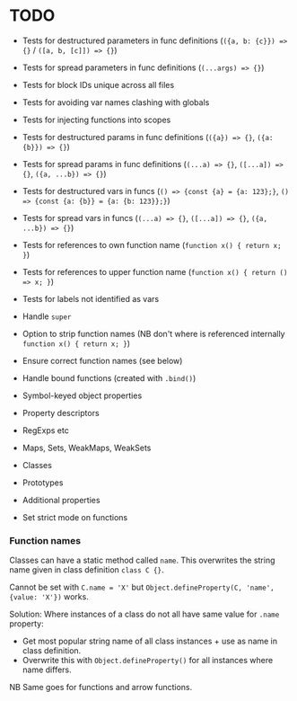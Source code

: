 # TODO

* Tests for destructured parameters in func definitions (`({a, b: {c}}) => {}` / `([a, b, [c]]) => {}`)
* Tests for spread parameters in func definitions (`(...args) => {}`)

* Tests for block IDs unique across all files
* Tests for avoiding var names clashing with globals
* Tests for injecting functions into scopes
* Tests for destructured params in func definitions (`({a}) => {}`, `({a: {b}}) => {}`)
* Tests for spread params in func definitions (`(...a) => {}`, `([...a]) => {}`, `({a, ...b}) => {}`)
* Tests for destructured vars in funcs (`() => {const {a} = {a: 123};}`, `() => {const {a: {b}} = {a: {b: 123}};}`)
* Tests for spread vars in funcs (`(...a) => {}`, `([...a]) => {}`, `({a, ...b}) => {}`)
* Tests for references to own function name (`function x() { return x; }`)
* Tests for references to upper function name (`function x() { return () => x; }`)
* Tests for labels not identified as vars

* Handle `super`
* Option to strip function names (NB don't where is referenced internally `function x() { return x; }`)
* Ensure correct function names (see below)
* Handle bound functions (created with `.bind()`)

* Symbol-keyed object properties
* Property descriptors
* RegExps etc
* Maps, Sets, WeakMaps, WeakSets
* Classes
* Prototypes
* Additional properties
* Set strict mode on functions

### Function names

Classes can have a static method called `name`. This overwrites the string name given in class definition `class C {}`.

Cannot be set with `C.name = 'X'` but `Object.defineProperty(C, 'name', {value: 'X'})` works.

Solution: Where instances of a class do not all have same value for `.name` property:

* Get most popular string name of all class instances + use as name in class definition.
* Overwrite this with `Object.defineProperty()` for all instances where name differs.

NB Same goes for functions and arrow functions.

